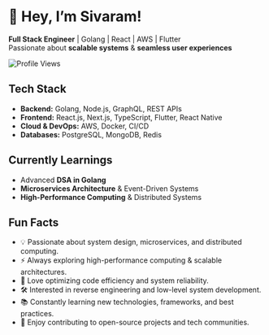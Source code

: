 # 👋 Hey, I’m Sivaram!

**Full Stack Engineer** | Golang | React | AWS | Flutter  
Passionate about **scalable systems** & **seamless user experiences**  

![Profile Views](https://komarev.com/ghpvc/?username=your-github-username&color=blue)

## Tech Stack

* **Backend:** Golang, Node.js, GraphQL, REST APIs
* **Frontend:** React.js, Next.js, TypeScript, Flutter, React Native
* **Cloud & DevOps:** AWS, Docker, CI/CD
* **Databases:** PostgreSQL, MongoDB, Redis

## Currently Learnings

* Advanced **DSA in Golang**
* **Microservices Architecture** & Event-Driven Systems
* **High-Performance Computing** & Distributed Systems

## Fun Facts

* 💡 Passionate about system design, microservices, and distributed computing.
* ⚡ Always exploring high-performance computing & scalable architectures.
* 🚀 Love optimizing code efficiency and system reliability.
* 🛠 Interested in reverse engineering and low-level system development.
* 📚 Constantly learning new technologies, frameworks, and best practices.
* 🎯 Enjoy contributing to open-source projects and tech communities.

